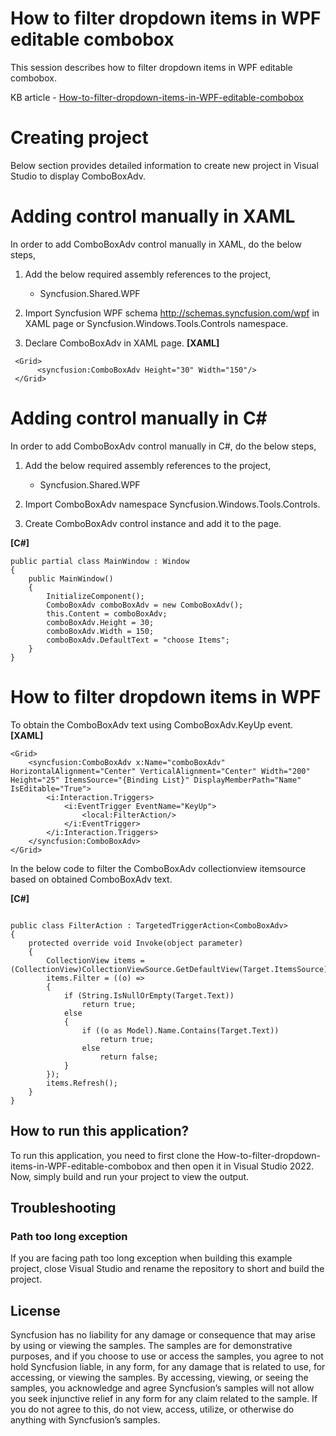 # How to filter dropdown items in WPF editable combobox
This session describes how to filter dropdown items in WPF editable combobox.

KB article - [How-to-filter-dropdown-items-in-WPF-editable-combobox](https://www.syncfusion.com/kb/11499/how-to-filter-dropdown-items-in-wpf-editable-comboboxadv)

# Creating project
Below section provides detailed information to create new project in Visual Studio to display ComboBoxAdv.
# Adding control manually in XAML
In order to add ComboBoxAdv control manually in XAML, do the below steps,

1. Add the below required assembly references to the project,

   * Syncfusion.Shared.WPF
2. Import Syncfusion WPF schema http://schemas.syncfusion.com/wpf in XAML page or Syncfusion.Windows.Tools.Controls namespace.

3. Declare ComboBoxAdv in XAML page.
**[XAML]**

```
 <Grid>
      <syncfusion:ComboBoxAdv Height="30" Width="150"/>
 </Grid>
```

# Adding control manually in C#
In order to add ComboBoxAdv control manually in C#, do the below steps,

1. Add the below required assembly references to the project,

    * Syncfusion.Shared.WPF
2. Import ComboBoxAdv namespace Syncfusion.Windows.Tools.Controls.

3. Create ComboBoxAdv control instance and add it to the page.


**[C#]**
```
public partial class MainWindow : Window
{
    public MainWindow()
    {
        InitializeComponent();
        ComboBoxAdv comboBoxAdv = new ComboBoxAdv();
        this.Content = comboBoxAdv;
        comboBoxAdv.Height = 30;
        comboBoxAdv.Width = 150;
        comboBoxAdv.DefaultText = "choose Items";
    }
}
```
# How to filter dropdown items in WPF
To obtain the ComboBoxAdv text using ComboBoxAdv.KeyUp event.
**[XAML]**

```
<Grid>
    <syncfusion:ComboBoxAdv x:Name="comboBoxAdv" HorizontalAlignment="Center" VerticalAlignment="Center" Width="200" Height="25" ItemsSource="{Binding List}" DisplayMemberPath="Name" IsEditable="True">
        <i:Interaction.Triggers>
            <i:EventTrigger EventName="KeyUp">
                <local:FilterAction/>
            </i:EventTrigger>
        </i:Interaction.Triggers>
    </syncfusion:ComboBoxAdv>
</Grid>
````
In the below code to filter the ComboBoxAdv collectionview itemsource based on obtained ComboBoxAdv text.

**[C#]**
```

public class FilterAction : TargetedTriggerAction<ComboBoxAdv>
{
    protected override void Invoke(object parameter)
    {
        CollectionView items = (CollectionView)CollectionViewSource.GetDefaultView(Target.ItemsSource);
        items.Filter = ((o) =>
        {
            if (String.IsNullOrEmpty(Target.Text))
                return true;
            else
            {
                if ((o as Model).Name.Contains(Target.Text))
                    return true;
                else
                    return false;
            }
        });
        items.Refresh();
    }
}
```
## How to run this application?

To run this application, you need to first clone the How-to-filter-dropdown-items-in-WPF-editable-combobox and then open it in Visual Studio 2022. Now, simply build and run your project to view the output.

## <a name="troubleshooting"></a>Troubleshooting ##
### Path too long exception
If you are facing path too long exception when building this example project, close Visual Studio and rename the repository to short and build the project.

## License

Syncfusion has no liability for any damage or consequence that may arise by using or viewing the samples. The samples are for demonstrative purposes, and if you choose to use or access the samples, you agree to not hold Syncfusion liable, in any form, for any damage that is related to use, for accessing, or viewing the samples. By accessing, viewing, or seeing the samples, you acknowledge and agree Syncfusion’s samples will not allow you seek injunctive relief in any form for any claim related to the sample. If you do not agree to this, do not view, access, utilize, or otherwise do anything with Syncfusion’s samples.
